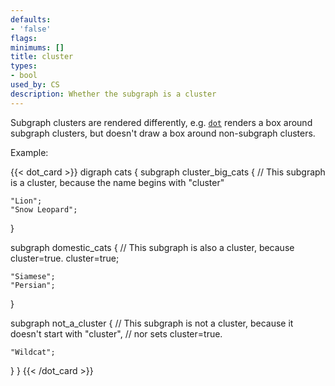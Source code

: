 ```yaml
---
defaults:
- 'false'
flags:
minimums: []
title: cluster
types:
- bool
used_by: CS
description: Whether the subgraph is a cluster
---
```

Subgraph clusters are rendered differently, e.g. [`dot`](/docs/layouts/dot/) renders a box around subgraph clusters, but doesn't draw a box around non-subgraph clusters.

Example:

{{< dot_card >}}
digraph cats {
  subgraph cluster_big_cats {
    // This subgraph is a cluster, because the name begins with "cluster"
    
    "Lion";
    "Snow Leopard";
  }

  subgraph domestic_cats {
    // This subgraph is also a cluster, because cluster=true.
    cluster=true;

    "Siamese";
    "Persian";
  }

  subgraph not_a_cluster {
    // This subgraph is not a cluster, because it doesn't start with "cluster",
    // nor sets cluster=true.
    
    "Wildcat";
  }
}
{{< /dot_card >}}
